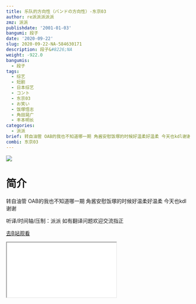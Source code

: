 ```yaml
---
title: 乐队的方向性（バンドの方向性）-东京03
author: re派派派派派
zmz: 派派
publishdate: '2001-01-03'
bangumi: 段子
date: '2020-09-22'
slug: 2020-09-22-NA-584630171
description: 段子&#8226;NA
weight: -922.0
bangumis:
  - 段子
tags:
  - 综艺
  - 短剧
  - 日本综艺
  - コント
  - 东京03
  - お笑い
  - 饭塚悟志
  - 角田晃广
  - 丰本明长
categories:
  - 派派
brief: 转自油管 OAB的我也不知道哪一期 角酱安慰饭塚的时候好温柔好温柔 今天也kdl谢谢 听译/时间轴/压制：派派 如有翻译问题欢迎交流指正
combi: 东京03
---
```

![](https://raw.githubusercontent.com/tcgriffith/owaraisite/master/static/tmpimg/2a164f1774eac86aa28edfb2c0cd6cadaa4896e0.jpg.480.jpg)
# 简介  
转自油管 OAB的我也不知道哪一期
角酱安慰饭塚的时候好温柔好温柔 今天也kdl谢谢

听译/时间轴/压制：派派
如有翻译问题欢迎交流指正  

[去B站观看](https://www.bilibili.com/video/av584630171/)
<div class ="resp-container"><iframe class="testiframe" src="//player.bilibili.com/player.html?aid=584630171"", scrolling="no", allowfullscreen="true" > </iframe></div> 
